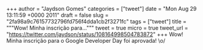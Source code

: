 
+++
author = "Jaydson Gomes"
categories = ["tweet"]
date = "Mon Aug 29 13:11:59 +0000 2011"
draft = false
slug = "2fa98a9c76157732796fd756f4dda1cb2f3271fc"
tags = ["tweet"]
title = """Wow! Minha inscrição para..."""
tweet = true
micro = true
tweet_url = "https://twitter.com/jaydson/status/108164998504783872"
+++
Wow! Minha inscrição para o Google Developer Day foi aprovada! \o/
